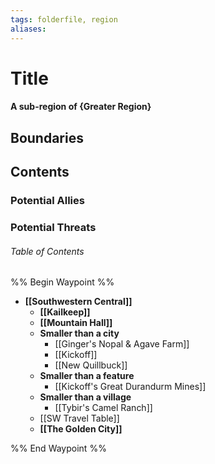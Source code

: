 ```yaml
---
tags: folderfile, region
aliases:
---
```

# Title
#### A sub-region of {Greater Region}
## Boundaries
## Contents
### Potential Allies
### Potential Threats
###### Table of Contents
%% Begin Waypoint %%
- **[[Southwestern Central]]**
	- **[[Kailkeep]]**
	- **[[Mountain Hall]]**
	- **Smaller than a city**
		- [[Ginger's Nopal & Agave Farm]]
		- [[Kickoff]]
		- [[New Quillbuck]]
	- **Smaller than a feature**
		- [[Kickoff's Great Durandurm Mines]]
	- **Smaller than a village**
		- [[Tybir's Camel Ranch]]
	- [[SW Travel Table]]
	- **[[The Golden City]]**

%% End Waypoint %%
